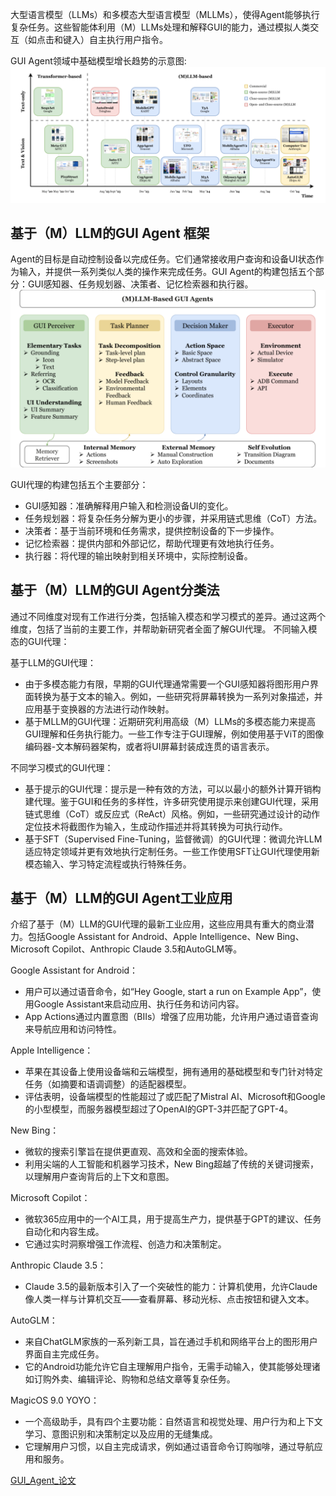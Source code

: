 大型语言模型（LLMs）和多模态大型语言模型（MLLMs），使得Agent能够执行复杂任务。这些智能体利用（M）LLMs处理和解释GUI的能力，通过模拟人类交互（如点击和键入）自主执行用户指令。

GUI Agent领域中基础模型增长趋势的示意图:
![](./Agent_GUI使用场景探索/agent_gui_trend.png)

## 基于（M）LLM的GUI Agent 框架

Agent的目标是自动控制设备以完成任务。它们通常接收用户查询和设备UI状态作为输入，并提供一系列类似人类的操作来完成任务。GUI Agent的构建包括五个部分：GUI感知器、任务规划器、决策者、记忆检索器和执行器。
![](./Agent_GUI使用场景探索/LLM的GUI%20Agent的通用框架.png)

GUI代理的构建包括五个主要部分：

- GUI感知器：准确解释用户输入和检测设备UI的变化。
- 任务规划器：将复杂任务分解为更小的步骤，并采用链式思维（CoT）方法。
- 决策者：基于当前环境和任务需求，提供控制设备的下一步操作。
- 记忆检索器：提供内部和外部记忆，帮助代理更有效地执行任务。
- 执行器：将代理的输出映射到相关环境中，实际控制设备。

## 基于（M）LLM的GUI Agent分类法

通过不同维度对现有工作进行分类，包括输入模态和学习模式的差异。通过这两个维度，包括了当前的主要工作，并帮助新研究者全面了解GUI代理。
不同输入模态的GUI代理：

基于LLM的GUI代理：
- 由于多模态能力有限，早期的GUI代理通常需要一个GUI感知器将图形用户界面转换为基于文本的输入。例如，一些研究将屏幕转换为一系列对象描述，并应用基于变换器的方法进行动作映射。
- 基于MLLM的GUI代理：近期研究利用高级（M）LLMs的多模态能力来提高GUI理解和任务执行能力。一些工作专注于GUI理解，例如使用基于ViT的图像编码器-文本解码器架构，或者将UI屏幕封装成连贯的语言表示。
  
不同学习模式的GUI代理：
- 基于提示的GUI代理：提示是一种有效的方法，可以以最小的额外计算开销构建代理。鉴于GUI和任务的多样性，许多研究使用提示来创建GUI代理，采用链式思维（CoT）或反应式（ReAct）风格。例如，一些研究通过设计的动作定位技术将截图作为输入，生成动作描述并将其转换为可执行动作。
- 基于SFT（Supervised Fine-Tuning，监督微调）的GUI代理：微调允许LLM适应特定领域并更有效地执行定制任务。一些工作使用SFT让GUI代理使用新模态输入、学习特定流程或执行特殊任务。

## 基于（M）LLM的GUI Agent工业应用

介绍了基于（M）LLM的GUI代理的最新工业应用，这些应用具有重大的商业潜力。包括Google Assistant for Android、Apple Intelligence、New Bing、Microsoft Copilot、Anthropic Claude 3.5和AutoGLM等。

Google Assistant for Android：
- 用户可以通过语音命令，如“Hey Google, start a run on Example App”，使用Google Assistant来启动应用、执行任务和访问内容。
- App Actions通过内置意图（BIIs）增强了应用功能，允许用户通过语音查询来导航应用和访问特性。

Apple Intelligence：
- 苹果在其设备上使用设备端和云端模型，拥有通用的基础模型和专门针对特定任务（如摘要和语调调整）的适配器模型。
- 评估表明，设备端模型的性能超过了或匹配了Mistral AI、Microsoft和Google的小型模型，而服务器模型超过了OpenAI的GPT-3并匹配了GPT-4。
  
New Bing：
- 微软的搜索引擎旨在提供更直观、高效和全面的搜索体验。
- 利用尖端的人工智能和机器学习技术，New Bing超越了传统的关键词搜索，以理解用户查询背后的上下文和意图。

Microsoft Copilot：
- 微软365应用中的一个AI工具，用于提高生产力，提供基于GPT的建议、任务自动化和内容生成。
- 它通过实时洞察增强工作流程、创造力和决策制定。

Anthropic Claude 3.5：
- Claude 3.5的最新版本引入了一个突破性的能力：计算机使用，允许Claude像人类一样与计算机交互——查看屏幕、移动光标、点击按钮和键入文本。

AutoGLM：
- 来自ChatGLM家族的一系列新工具，旨在通过手机和网络平台上的图形用户界面自主完成任务。
- 它的Android功能允许它自主理解用户指令，无需手动输入，使其能够处理诸如订购外卖、编辑评论、购物和总结文章等复杂任务。

MagicOS 9.0 YOYO：
- 一个高级助手，具有四个主要功能：自然语言和视觉处理、用户行为和上下文学习、意图识别和决策制定以及应用的无缝集成。
- 它理解用户习惯，以自主完成请求，例如通过语音命令订购咖啡，通过导航应用和服务。

[GUI_Agent_论文](https://arxiv.org/pdf/2411.04890)